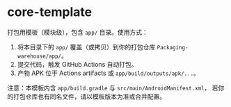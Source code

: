 # core-template

打包用模板（模块级），包含 `app/` 目录。使用方式：

1. 将本目录下的 `app/` 覆盖（或拷贝）到你的打包仓库 `Packaging-warehouse/app/`。
2. 提交代码，触发 GitHub Actions 自动打包。
3. 产物 APK 位于 Actions artifacts 或 `app/build/outputs/apk/...`。

注意：本模板内含 `app/build.gradle` 与 `src/main/AndroidManifest.xml`，
若你的打包仓库也有同名文件，请以模板版本为准或合并配置。